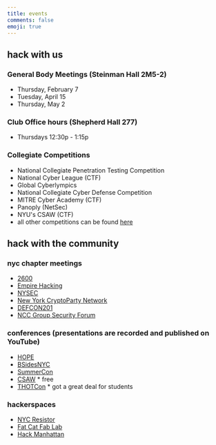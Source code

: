 ```yaml
---
title: events
comments: false
emoji: true
---
```

## hack with us
### General Body Meetings (Steinman Hall 2M5-2)
+ Thursday, February 7
+ Tuesday, April 15
+ Thursday, May 2

### Club Office hours (Shepherd Hall 277)
+ Thursdays 12:30p - 1:15p

### Collegiate Competitions
+ National Collegiate Penetration Testing Competition
+ National Cyber League (CTF)
+ Global Cyberlympics
+ National Collegiate Cyber Defense Competition
+ MITRE Cyber Academy (CTF)
+ Panoply (NetSec)
+ NYU's CSAW (CTF)
+ all other competitions can be found [here](https://ctftime.org/)

## hack with the community
### nyc chapter meetings
+ [2600](http://nyc2600.net/about/)
+ [Empire Hacking](https://www.meetup.com/Empire-Hacking/)
+ [NYSEC](https://twitter.com/nysecsec)
+ [New York CryptoParty Network](https://www.meetup.com/New-York-Cryptoparty-Network/)
+ [DEFCON201](https://medium.com/@defcon201)
+ [NCC Group Security Forum](https://www.meetup.com/NCCOpenForumNYC/)

### conferences (presentations are recorded and published on YouTube)
+ [HOPE](https://hope.net/)
+ [BSidesNYC](https://bsidesnyc.org/)
+ [SummerCon](https://www.summercon.org/)
+ [CSAW](https://csaw.engineering.nyu.edu/) * free
+ [THOTCon](https://thotcon.org/) * got a great deal for students

### hackerspaces
+ [NYC Resistor](https://www.eventbrite.com/o/nyc-resistor-52408308)
+ [Fat Cat Fab Lab](https://www.fatcatfablab.org/)
+ [Hack Manhattan](https://hackmanhattan.com/)
